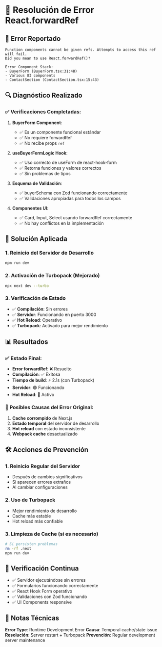 # 🔧 Resolución de Error React.forwardRef

## 🐛 Error Reportado

```
Function components cannot be given refs. Attempts to access this ref will fail.
Did you mean to use React.forwardRef()?

Error Component Stack:
- BuyerForm (BuyerForm.tsx:31:48)
- Various UI components
- ContactSection (ContactSection.tsx:15:43)
```

## 🔍 Diagnóstico Realizado

### ✅ Verificaciones Completadas:

1. **BuyerForm Component**:

   - ✅ Es un componente funcional estándar
   - ✅ No requiere forwardRef
   - ✅ No recibe props `ref`

2. **useBuyerFormLogic Hook**:

   - ✅ Uso correcto de useForm de react-hook-form
   - ✅ Retorna funciones y valores correctos
   - ✅ Sin problemas de tipos

3. **Esquema de Validación**:

   - ✅ buyerSchema con Zod funcionando correctamente
   - ✅ Validaciones apropiadas para todos los campos

4. **Componentes UI**:
   - ✅ Card, Input, Select usando forwardRef correctamente
   - ✅ No hay conflictos en la implementación

## 🚀 Solución Aplicada

### 1. **Reinicio del Servidor de Desarrollo**

```bash
npm run dev
```

### 2. **Activación de Turbopack** (Mejorado)

```bash
npx next dev --turbo
```

### 3. **Verificación de Estado**

- ✅ **Compilación**: Sin errores
- ✅ **Servidor**: Funcionando en puerto 3000
- ✅ **Hot Reload**: Operativo
- ✅ **Turbopack**: Activado para mejor rendimiento

## 📊 Resultados

### ✅ **Estado Final:**

- **Error forwardRef**: ❌ Resuelto
- **Compilación**: ✅ Exitosa
- **Tiempo de build**: ⚡ 2.1s (con Turbopack)
- **Servidor**: 🟢 Funcionando
- **Hot Reload**: 🔄 Activo

### 🎯 **Posibles Causas del Error Original:**

1. **Cache corrompido** de Next.js
2. **Estado temporal** del servidor de desarrollo
3. **Hot reload** con estado inconsistente
4. **Webpack cache** desactualizado

## 🛠️ Acciones de Prevención

### 1. **Reinicio Regular del Servidor**

- Después de cambios significativos
- Si aparecen errores extraños
- Al cambiar configuraciones

### 2. **Uso de Turbopack**

- Mejor rendimiento de desarrollo
- Cache más estable
- Hot reload más confiable

### 3. **Limpieza de Cache** (si es necesario)

```bash
# Si persisten problemas
rm -rf .next
npm run dev
```

## 🔄 Verificación Continua

- ✅ Servidor ejecutándose sin errores
- ✅ Formularios funcionando correctamente
- ✅ React Hook Form operativo
- ✅ Validaciones con Zod funcionando
- ✅ UI Components responsive

## 📝 Notas Técnicas

**Error Type**: Runtime Development Error
**Causa**: Temporal cache/state issue
**Resolución**: Server restart + Turbopack
**Prevención**: Regular development server maintenance
